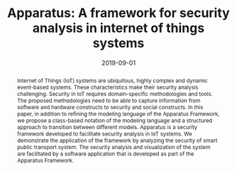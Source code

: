 ---
title: "Apparatus: A framework for security analysis in internet of things systems"
abstract: "Internet of Things (IoT) systems are ubiquitous, highly complex and dynamic event-based systems. These characteristics make their security analysis challenging. Security in IoT requires domain-specific methodologies and tools. The proposed methodologies need to be able to capture information from software and hardware constructs to security and social constructs. In this paper, in addition to refining the modeling language of the Apparatus Framework, we propose a class-based notation of the modeling language and a structured approach to transition between different models. Apparatus is a security framework developed to facilitate security analysis in IoT systems. We demonstrate the application of the framework by analyzing the security of smart public transport system. The security analysis and visualization of the system are facilitated by a software application that is developed as part of the Apparatus Framework."
collection: publications
permalink: /publication/mavropoulos2019apparatus
date: 2019-09-01
venue: 'Ad Hoc Networks'
paperurl: '/files/pdf/papers/mavropoulos2019apparatus.pdf'
github: 'https://github.com/Or3stis/apparatus'
link: 'https://www.sciencedirect.com/science/article/pii/S1570870518305936'
citation: 'Orestis Mavropoulos, Haralambos Mouratidis, Andrew Fish, Emmanouil Panaousis, Christos Kalloniatis (2019). 	
		&quot;Apparatus: A framework for security analysis in internet of things systems.&quot;
		<i>Ad Hoc Networks, Vol. 92, 101743</i>. <br>
		<span style="color:#2979ab;">(JCR 2019: 3.643, CiteScore 2019: 7.8)</span>'
---